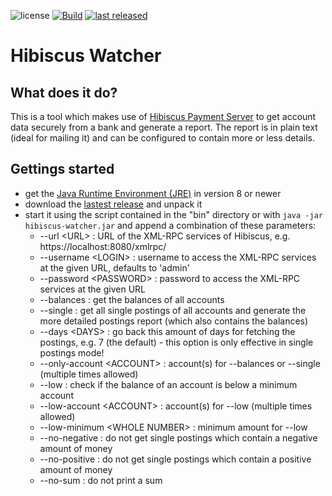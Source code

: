 ![license](https://img.shields.io/github/license/mathisdt/hibiscus-watcher.svg?style=flat) [![Build](https://github.com/mathisdt/hibiscus-watcher/actions/workflows/build.yaml/badge.svg)](https://github.com/mathisdt/hibiscus-watcher/actions) [![last released](https://img.shields.io/github/release-date/mathisdt/hibiscus-watcher.svg?label=last%20released&style=flat)](https://github.com/mathisdt/hibiscus-watcher/releases)

# Hibiscus Watcher

## What does it do?

This is a tool which makes use of [Hibiscus Payment Server](https://www.willuhn.de/products/hibiscus-server/)
to get account data securely from a bank and generate a report. The report is in plain text
(ideal for mailing it) and can be configured to contain more or less details.

## Gettings started

* get the [Java Runtime Environment (JRE)](http://java.com/) in version 8 or newer
* download the [lastest release](https://github.com/mathisdt/hibiscus-watcher/releases/latest)
  and unpack it
* start it using the script contained in the "bin" directory or with `java -jar hibiscus-watcher.jar`
  and append a combination of these parameters:
  * --url \<URL\>                  : URL of the XML-RPC services of Hibiscus, e.g. https://localhost:8080/xmlrpc/
  * --username \<LOGIN\>           : username to access the XML-RPC services at the given URL, defaults to 'admin'
  * --password \<PASSWORD\>        : password to access the XML-RPC services at the given URL
  * --balances                     : get the balances of all accounts
  * --single                       : get all single postings of all accounts and generate the more detailed postings report (which also contains the balances)
  * --days \<DAYS\>                : go back this amount of days for fetching the postings, e.g. 7 (the default) - this option is only effective in single postings mode!
  * --only-account \<ACCOUNT\>     : account(s) for --balances or --single (multiple times allowed)
  * --low                          : check if the balance of an account is below a minimum account
  * --low-account \<ACCOUNT\>      : account(s) for --low (multiple times allowed)
  * --low-minimum \<WHOLE NUMBER\> : minimum amount for --low
  * --no-negative                  : do not get single postings which contain a negative amount of money
  * --no-positive                  : do not get single postings which contain a positive amount of money
  * --no-sum                       : do not print a sum
